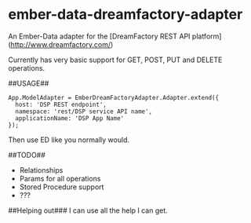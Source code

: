 ember-data-dreamfactory-adapter
===============================

An Ember-Data adapter for the [DreamFactory REST API platform] (http://www.dreamfactory.com/)

Currently has very basic support for GET, POST, PUT and DELETE operations. 

##USAGE##
```
App.ModelAdapter = EmberDreamFactoryAdapter.Adapter.extend({
  host: 'DSP REST endpoint',
  namespace: 'rest/DSP service API name',
  applicationName: 'DSP App Name'
});
```

Then use ED like you normally would.

##TODO##
- Relationships
- Params for all operations
- Stored Procedure support
- ???

##Helping out###
I can use all the help I can get.
